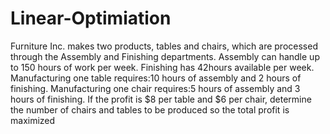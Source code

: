 # Linear-Optimiation

Furniture Inc. makes two products, tables and chairs, which are processed through the Assembly and Finishing departments. Assembly can handle up to 150 hours of work per week. Finishing has 42hours available per week. Manufacturing one table requires:10 hours of assembly and 2 hours of finishing. Manufacturing one chair requires:5 hours of assembly and 3 hours of finishing. If the profit is $8 per table and $6 per chair, determine the number of chairs and tables to be produced so the total profit is maximized
